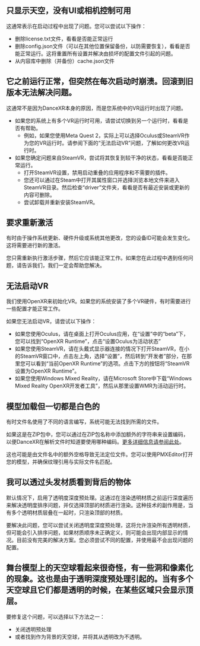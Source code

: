 ## 只显示天空，没有UI或相机控制可用
这通常表示在启动过程中出现了问题。您可以尝试以下操作：
* 删除license.txt文件，看看是否能正常运行
* 删除config.json文件（可以在其他位置保留备份，以防需要恢复），看看是否能正常运行。这将重置所有设置并解决由损坏的配置文件引起的问题。
* 从内容库中删除（并备份）cache.json文件


## 它之前运行正常，但突然在每次启动时崩溃。回滚到旧版本无法解决问题。
这通常不是因为DanceXR本身的原因，而是您系统中的VR运行时出现了问题。
* 如果您的系统上有多个VR运行时可用，请尝试切换到另一个运行时，看看是否有帮助。
  * 例如，如果您使用Meta Quest 2，实际上可以选择Oculus或SteamVR作为您的VR运行时。请参阅下面的“无法启动VR”问题，了解如何更改VR运行时。
* 如果您确定问题来自SteamVR，尝试将其恢复到较干净的状态，看看是否能正常运行。
  * 打开SteamVR设置，禁用启动重叠的应用程序和不需要的插件。
  * 您还可以通过在Steam中打开其属性窗口并选择浏览本地文件来进入SteamVR目录。然后检查“driver”文件夹，看看是否有最近安装或更新的内容可删除。
  * 尝试卸载并重新安装SteamVR。


## 要求重新激活
有时由于操作系统更新、硬件升级或系统其他更改，您的设备ID可能会发生变化。这将需要进行新的激活。

您只需重新执行激活步骤，然后它应该能正常工作。如果您在此过程中遇到任何问题，请告诉我们，我们一定会帮助您解决。


## 无法启动VR
我们使用OpenXR来初始化VR。如果您的系统安装了多个VR硬件，有时需要进行一些配置才能正常工作。

如果您无法启动VR，请尝试以下操作：
* 如果您使用Oculus，请在桌面上打开Oculus应用，在“设置”中的“beta”下，您可以找到“OpenXR Runtime”，点击“设置Oculus为活动状态”
* 如果您使用SteamVR，请在头戴式显示器连接的情况下打开SteamVR，在小的SteamVR窗口中，点击左上角，选择“设置”，然后转到“开发者”部分，在那里您可以看到“当前OpenXR Runtime”的选项。点击下方的按钮将“SteamVR设置为OpenXR Runtime”。
* 如果您使用Windows Mixed Reality，请在Microsoft Store中下载“Windows Mixed Reality OpenXR开发者工具”，然后从那里设置WMR为活动运行时。


## 模型加载但一切都是白色的
有时文件名使用了不同的语言编写，系统可能无法找到所需的文件。

如果这是在ZIP包中，您可以通过在ZIP包名称中添加额外的字符串来设置编码，以便DanceXR在解析文件时知道要使用哪种编码。[更多详细信息请参阅此处](features/zip_format)。

这也可能是由文件名中的额外空格导致无法定位文件。您可以使用PMXEditor打开您的模型，并确保纹理引用与实际文件名匹配。


## 我可以透过头发材质看到背后的物体
默认情况下，启用了透明度深度预处理。这通过在渲染透明材质之前运行深度遍历来解决透明度排序问题，并仅选择顶部的材质进行渲染。这种技术的副作用是，当有多个透明材质层叠在一起时，只渲染顶部的材质。

要解决此问题，您可以尝试关闭透明度深度预处理，这将允许渲染所有透明材质，但可能会引入排序问题，如果材质顺序未正确定义，则可能会出现内部显示的情况。目前没有完美的解决方案。您必须尝试不同的配置，并使用最不会出现问题的配置。
## 舞台模型上的天空球看起来很奇怪，有一些洞和像素化的现象。这也是由于透明深度预处理引起的。当有多个天空球且它们都是透明的时候，在某些区域只会显示顶层。

要修复这个问题，可以选择以下方法之一：
* 关闭透明预处理
* 或者找到作为背景的天空球，并将其从透明改为不透明。